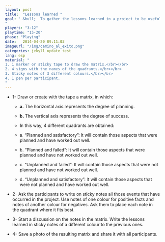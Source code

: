 ```yaml
---
layout: post
title:  "Lessons learned "
goal: " &bull;  To gather the lessons learned in a project to be useful in future projects.
"
players: "3-12"
playtime: "15-20"
phase: "Playing"
date:   2014-04-20 09:11:03
imageurl: "/img/camino_al_exito.png"
categories: jekyll update test
lang: esp
material: "
1. 1 marker or sticky tape to draw the matrix.</br></br>
2. 4 signs with the names of the quadrants.</br></br>
3. Sticky notes of 3 different colours.</br></br>
4. 1 pen per participant.
"
---
```

- 1- Draw or create with the tape a matrix, in which:

	- <b>a.</b> The horizontal axis represents the degree of planning.

	- <b>b.</b> The vertical axis represents the degree of success.

	- In this way, 4 different quadrants are obtained:

	- a. “Planned and satisfactory”: It will contain those aspects that were planned and have worked out well.

	- b. “Planned and failed”: It will contain those aspects that were planned and have not worked out well.

	- c. “Unplanned and failed”: It will contain those aspects that were not planned and have not worked out well.

	- d. “Unplanned and satisfactory”: It will contain those aspects that were not planned and have worked out well.

- 2- Ask the participants to write on sticky notes all those events that have occurred in the project. Use notes of one colour for positive facts and notes of another colour for negatives. Ask them to place each note in the quadrant where it fits best.

- 3- Start a discussion on the notes in the matrix. Write the lessons learned in sticky notes of a different colour to the previous ones.

- 4- Save a photo of the resulting matrix and share it with all participants.